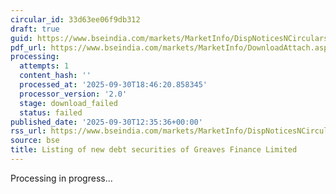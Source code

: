 ```yaml
---
circular_id: 33d63ee06f9db312
draft: true
guid: https://www.bseindia.com/markets/MarketInfo/DispNoticesNCirculars.aspx?Noticeid={4B645762-41A0-4179-A8F8-E54432BA2047}&noticeno=20250930-48&dt=09/30/2025&icount=48&totcount=114&flag=0
pdf_url: https://www.bseindia.com/markets/MarketInfo/DownloadAttach.aspx?id=20250930-48&attachedId=
processing:
  attempts: 1
  content_hash: ''
  processed_at: '2025-09-30T18:46:20.858345'
  processor_version: '2.0'
  stage: download_failed
  status: failed
published_date: '2025-09-30T12:35:36+00:00'
rss_url: https://www.bseindia.com/markets/MarketInfo/DispNoticesNCirculars.aspx?Noticeid={4B645762-41A0-4179-A8F8-E54432BA2047}&noticeno=20250930-48&dt=09/30/2025&icount=48&totcount=114&flag=0
source: bse
title: Listing of new debt securities of Greaves Finance Limited
---
```


Processing in progress...